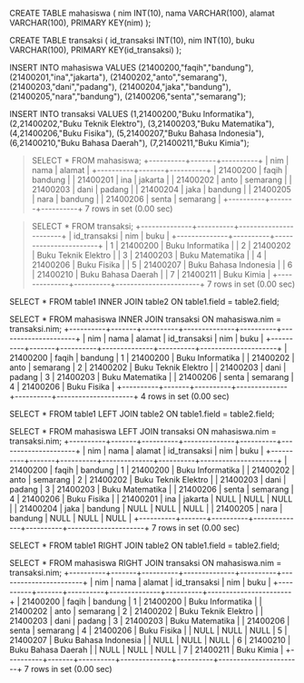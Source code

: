 CREATE TABLE mahasiswa
(
    nim INT(10),
    nama VARCHAR(100),
    alamat VARCHAR(100),
    PRIMARY KEY(nim)
);

CREATE TABLE transaksi
(
    id_transaksi INT(10),
    nim INT(10),
    buku VARCHAR(100),
    PRIMARY KEY(id_transaksi)
);



INSERT INTO mahasiswa 
VALUES 
(21400200,"faqih","bandung"),
(21400201,"ina","jakarta"),
(21400202,"anto","semarang"),
(21400203,"dani","padang"),
(21400204,"jaka","bandung"),
(21400205,"nara","bandung"),
(21400206,"senta","semarang");

INSERT INTO transaksi 
VALUES 
(1,21400200,"Buku Informatika"),
(2,21400202,"Buku Teknik Elektro"),
(3,21400203,"Buku Matematika"),
(4,21400206,"Buku Fisika"),
(5,21400207,"Buku Bahasa Indonesia"),
(6,21400210,"Buku Bahasa Daerah"),
(7,21400211,"Buku Kimia");



> SELECT * FROM mahasiswa;
+----------+-------+----------+
| nim      | nama  | alamat   |
+----------+-------+----------+
| 21400200 | faqih | bandung  |
| 21400201 | ina   | jakarta  |
| 21400202 | anto  | semarang |
| 21400203 | dani  | padang   |
| 21400204 | jaka  | bandung  |
| 21400205 | nara  | bandung  |
| 21400206 | senta | semarang |
+----------+-------+----------+
7 rows in set (0.00 sec)

> SELECT * FROM transaksi;
+--------------+----------+-----------------------+
| id_transaksi | nim      | buku                  |
+--------------+----------+-----------------------+
|            1 | 21400200 | Buku Informatika      |
|            2 | 21400202 | Buku Teknik Elektro   |
|            3 | 21400203 | Buku Matematika       |
|            4 | 21400206 | Buku Fisika           |
|            5 | 21400207 | Buku Bahasa Indonesia |
|            6 | 21400210 | Buku Bahasa Daerah    |
|            7 | 21400211 | Buku Kimia            |
+--------------+----------+-----------------------+
7 rows in set (0.00 sec)


SELECT *
FROM table1
INNER JOIN table2
ON table1.field = table2.field;

SELECT *
FROM mahasiswa
INNER JOIN transaksi
ON mahasiswa.nim = transaksi.nim;
+----------+-------+----------+--------------+----------+---------------------+
| nim      | nama  | alamat   | id_transaksi | nim      | buku                |
+----------+-------+----------+--------------+----------+---------------------+
| 21400200 | faqih | bandung  |            1 | 21400200 | Buku Informatika    |
| 21400202 | anto  | semarang |            2 | 21400202 | Buku Teknik Elektro |
| 21400203 | dani  | padang   |            3 | 21400203 | Buku Matematika     |
| 21400206 | senta | semarang |            4 | 21400206 | Buku Fisika         |
+----------+-------+----------+--------------+----------+---------------------+
4 rows in set (0.00 sec)

SELECT *
FROM table1
LEFT JOIN table2
ON table1.field = table2.field;

SELECT *
FROM mahasiswa
LEFT JOIN transaksi
ON mahasiswa.nim = transaksi.nim;
+----------+-------+----------+--------------+----------+---------------------+
| nim      | nama  | alamat   | id_transaksi | nim      | buku                |
+----------+-------+----------+--------------+----------+---------------------+
| 21400200 | faqih | bandung  |            1 | 21400200 | Buku Informatika    |
| 21400202 | anto  | semarang |            2 | 21400202 | Buku Teknik Elektro |
| 21400203 | dani  | padang   |            3 | 21400203 | Buku Matematika     |
| 21400206 | senta | semarang |            4 | 21400206 | Buku Fisika         |
| 21400201 | ina   | jakarta  |         NULL |     NULL | NULL                |
| 21400204 | jaka  | bandung  |         NULL |     NULL | NULL                |
| 21400205 | nara  | bandung  |         NULL |     NULL | NULL                |
+----------+-------+----------+--------------+----------+---------------------+
7 rows in set (0.00 sec)

SELECT *
FROM table1
RIGHT JOIN table2
ON table1.field = table2.field;

SELECT *
FROM mahasiswa
RIGHT JOIN transaksi
ON mahasiswa.nim = transaksi.nim;
+----------+-------+----------+--------------+----------+-----------------------+
| nim      | nama  | alamat   | id_transaksi | nim      | buku                  |
+----------+-------+----------+--------------+----------+-----------------------+
| 21400200 | faqih | bandung  |            1 | 21400200 | Buku Informatika      |
| 21400202 | anto  | semarang |            2 | 21400202 | Buku Teknik Elektro   |
| 21400203 | dani  | padang   |            3 | 21400203 | Buku Matematika       |
| 21400206 | senta | semarang |            4 | 21400206 | Buku Fisika           |
|     NULL | NULL  | NULL     |            5 | 21400207 | Buku Bahasa Indonesia |
|     NULL | NULL  | NULL     |            6 | 21400210 | Buku Bahasa Daerah    |
|     NULL | NULL  | NULL     |            7 | 21400211 | Buku Kimia            |
+----------+-------+----------+--------------+----------+-----------------------+
7 rows in set (0.00 sec)

